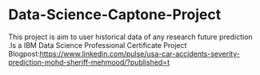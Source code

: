# Data-Science-Captone-Project
This project is aim to user historical data of any research future prediction .Is a IBM Data Science Professional Certificate Project
Blogpost:https://www.linkedin.com/pulse/usa-car-accidents-severity-prediction-mohd-sheriff-mehmood/?published=t
